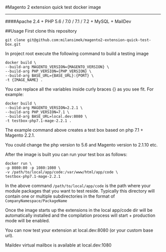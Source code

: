 #Magento 2 extension quick test docker image

<hr>

####Apache 2.4 + PHP 5.6 / 7.0 / 7.1 / 7.2 + MySQL + MailDev


##Usage
First clone this repository   
```
git clone git@github.com:milansimek/magento2-extension-quick-test-box.git
```
In project root execute the following command to build a testing image
```
docker build \
--build-arg MAGENTO_VERSION={MAGENTO_VERSION} \
--build-arg PHP_VERSION={PHP_VERSION} \
--build-arg BASE_URL={BASE_URL}:{PORT} \
-t {IMAGE_NAME} .
```
You can replace all the variables inside curly braces {} as you see fit. For example:
```
docker build \
--build-arg MAGENTO_VERSION=2.2.1 \
--build-arg PHP_VERSION=7.1 \
--build-arg BASE_URL=local.dev:8080 \
-t testbox-php7.1-mage-2.2.1 .
```
The example command above creates a test box based on php 7.1 + Magento 2.2.1.    
   
You could change the php version to 5.6 and Magento version to 2.1.10 etc.

After the image is built you can run your test box as follows:

```
docker run \
-p 8080:80 -p 1080:1080 \
-v /path/to/local/app/code:/var/www/html/app/code \
testbox-php7.1-mage-2.2.1
```

In the above command `/path/to/local/app/code` is the path where your module packages that you want to test reside. Typically this directory will contain one or multiple subdirectories in the format of `CompanyNamespace/PackageName`

Once the image starts up the extensions in the local app/code dir will be automatically installed and the compilation process will start + production mode will be enabled.

You can now test your extension at local.dev:8080 (or your custom base url). 
   
Maildev virtual mailbox is available at local.dev:1080
